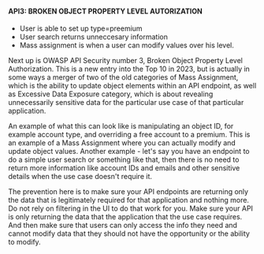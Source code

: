 

#### API3: BROKEN OBJECT PROPERTY LEVEL AUTORIZATION

- User is able to set up type=preemium
- User search returns unneccesary information
- Mass assignment is when a user can modify values over his level. 


Next up is OWASP API Security number 3, Broken Object Property Level Authorization. This is a new entry into the Top 10 in 2023, but is actually in some ways a merger of two of the old categories of Mass Assignment, which is the ability to update object elements within an API endpoint, as well as Excessive Data Exposure category, which is about revealing unnecessarily sensitive data for the particular use case of that particular application.

 

An example of what this can look like is manipulating an object ID, for example account type, and overriding a free account to a premium. This is an example of a Mass Assignment where you can actually modify and update object values. Another example - let's say you have an endpoint to do a simple user search or something like that, then there is no need to return more information like account IDs and emails and other sensitive details when the use case doesn't require it. 

 

The prevention here is to make sure your API endpoints are returning only the data that is legitimately required for that application and nothing more. Do not rely on filtering in the UI to do that work for you. Make sure your API is only returning the data that the application that the use case requires. And then make sure that users can only access the info they need and cannot modify data that they should not have the opportunity or the ability to modify.